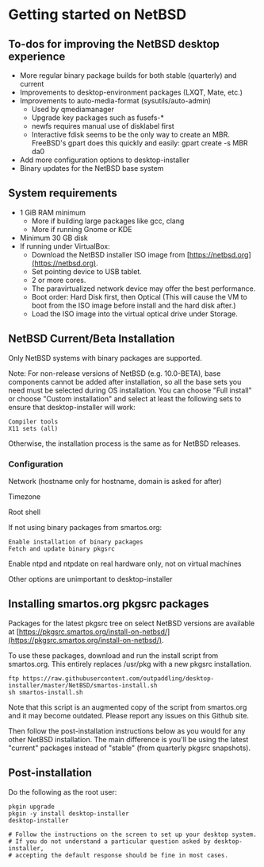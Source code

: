 
# Getting started on NetBSD

## To-dos for improving the NetBSD desktop experience

-   More regular binary package builds for both stable (quarterly) and current
-   Improvements to desktop-environment packages (LXQT, Mate, etc.)
-   Improvements to auto-media-format (sysutils/auto-admin)
    -   Used by qmediamanager
    -   Upgrade key packages such as fusefs-*
    -   newfs requires manual use of disklabel first
    -   Interactive fdisk seems to be the only way to create an MBR.
	FreeBSD's gpart does this quickly and easily:
	gpart create -s MBR da0
-   Add more configuration options to desktop-installer
-   Binary updates for the NetBSD base system

## System requirements

- 1 GiB RAM minimum
    - More if building large packages like gcc, clang
    - More if running Gnome or KDE
- Minimum 30 GB disk
- If running under VirtualBox:
    - Download the NetBSD installer ISO image from
      [https://netbsd.org](https://netbsd.org).
    - Set pointing device to USB tablet.
    - 2 or more cores.
    - The paravirtualized network device may offer the best performance.
    - Boot order: Hard Disk first, then Optical (This will cause the
	VM to boot from the
	ISO image before install and the hard disk after.)
    - Load the ISO image into the virtual optical drive under Storage.

## NetBSD Current/Beta Installation

Only NetBSD systems with binary packages are supported.

Note: For non-release versions of NetBSD (e.g. 10.0-BETA),
base components cannot be added after installation,
so all the base sets you need must be selected during OS
installation.  You can choose "Full install" or choose "Custom installation"
and select at least the following sets to ensure that desktop-installer will
work:

    Compiler tools
    X11 sets (all)

Otherwise, the installation process is the same as for NetBSD releases.

### Configuration

Network (hostname only for hostname, domain is asked for after)

Timezone

Root shell

If not using binary packages from smartos.org:

    Enable installation of binary packages
    Fetch and update binary pkgsrc

Enable ntpd and ntpdate on real hardware only, not on virtual machines

Other options are unimportant to desktop-installer

## Installing smartos.org pkgsrc packages

Packages for the latest pkgsrc tree on select NetBSD versions
are available at
[https://pkgsrc.smartos.org/install-on-netbsd/](https://pkgsrc.smartos.org/install-on-netbsd/).

To use these packages, download and run the install script from smartos.org.
This entirely replaces /usr/pkg with a new pkgsrc installation.

```
ftp https://raw.githubusercontent.com/outpaddling/desktop-installer/master/NetBSD/smartos-install.sh
sh smartos-install.sh
```

Note that this script is an augmented copy of the script from smartos.org
and it may become outdated.  Please report any issues on this Github site.

Then follow the post-installation instructions below as you would for
any other NetBSD installation.  The main difference is you'll be using
the latest "current" packages instead of "stable"
(from quarterly pkgsrc snapshots).

## Post-installation

Do the following as the root user:

```
pkgin upgrade
pkgin -y install desktop-installer
desktop-installer

# Follow the instructions on the screen to set up your desktop system.
# If you do not understand a particular question asked by desktop-installer,
# accepting the default response should be fine in most cases.
```

